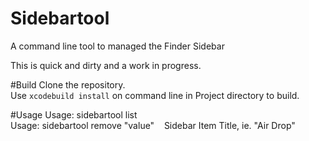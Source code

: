 # Sidebartool
A command line tool to managed the Finder Sidebar

This is quick and dirty and a work in progress.

#Build
Clone the repository.<br />
Use `xcodebuild install` on command line in Project directory to build.

#Usage
Usage: sidebartool list<br />
Usage: sidebartool remove "value"&nbsp;&nbsp;&nbsp;&nbsp;Sidebar Item Title, ie. "Air Drop"
